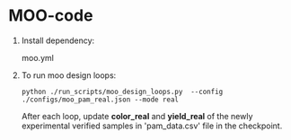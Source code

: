 # MOO-code

1. Install dependency: 
    
    moo.yml

2. To run moo design loops:

    ```python ./run_scripts/moo_design_loops.py  --config ./configs/moo_pam_real.json --mode real```

   After each loop, update <b>color_real</b> and <b>yield_real</b> of the newly experimental verified samples in 'pam_data.csv' file in the checkpoint.
